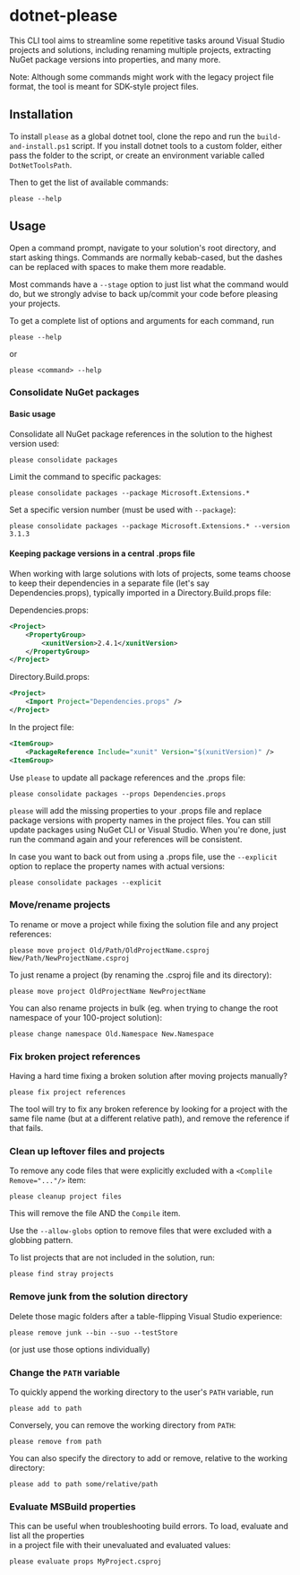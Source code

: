 <!-- Morgan Stanley makes this available to you under the Apache License, Version 2.0 (the "License"). You may obtain a copy of the License at http://www.apache.org/licenses/LICENSE-2.0. See the NOTICE file distributed with this work for additional information regarding copyright ownership. Unless required by applicable law or agreed to in writing, software distributed under the License is distributed on an "AS IS" BASIS, WITHOUT WARRANTIES OR CONDITIONS OF ANY KIND, either express or implied. See the License for the specific language governing permissions and limitations under the License. -->
# dotnet-please

This CLI tool aims to streamline some repetitive tasks around Visual Studio 
projects and solutions, including renaming multiple projects, extracting
NuGet package versions into properties, and many more.

Note: Although some commands might work with the legacy project file format,
the tool is meant for SDK-style project files.

## Installation

To install `please` as a global dotnet tool, clone the repo and run the `build-and-install.ps1` script.
If you install dotnet tools to a custom folder, either pass 
the folder to the script, or create an environment variable called `DotNetToolsPath`.

Then to get the list of available commands:

```
please --help
```


## Usage

Open a command prompt, navigate to your solution's root directory, and start
asking things. Commands are normally kebab-cased, but the dashes can be 
replaced with spaces to make them more readable.

Most commands have a `--stage` option to just list what the command would do,
but we strongly advise to back up/commit your code before pleasing your projects.

To get a complete list of options and arguments for each command, run
```
please --help
```
or
```
please <command> --help
```


### Consolidate NuGet packages

#### Basic usage

Consolidate all NuGet package references in the solution to the highest version used:

```
please consolidate packages
```

Limit the command to specific packages:

```
please consolidate packages --package Microsoft.Extensions.*
```

Set a specific version number (must be used with `--package`):

```
please consolidate packages --package Microsoft.Extensions.* --version 3.1.3
```

#### Keeping package versions in a central .props file

When working with large solutions with lots of projects, some teams choose to keep
their dependencies in a separate file (let's say Dependencies.props), typically
imported in a Directory.Build.props file:

Dependencies.props:
```xml
<Project>
    <PropertyGroup>
        <xunitVersion>2.4.1</xunitVersion>
    </PropertyGroup>
</Project>
```

Directory.Build.props:

```xml
<Project>
    <Import Project="Dependencies.props" />
</Project>
```

In the project file:
```xml
<ItemGroup>
    <PackageReference Include="xunit" Version="$(xunitVersion)" />
<ItemGroup>
```

Use `please` to update all package references and the .props file:

```
please consolidate packages --props Dependencies.props
```

`please` will add the missing properties to your .props file and replace package 
versions with property names in the project files. You can still update packages
using NuGet CLI or Visual Studio. When you're done, just run the command again
and your references will be consistent.

In case you want to back out from using a .props file, use the `--explicit` option
to replace the property names with actual versions:

```
please consolidate packages --explicit
```

### Move/rename projects

To rename or move a project while fixing the solution file and any project references:

```
please move project Old/Path/OldProjectName.csproj New/Path/NewProjectName.csproj
```

To just rename a project (by renaming the .csproj file and its directory):

```
please move project OldProjectName NewProjectName
```

You can also rename projects in bulk (eg. when trying to change the root namespace of
your 100-project solution):

```
please change namespace Old.Namespace New.Namespace
```

### Fix broken project references

Having a hard time fixing a broken solution after moving projects manually?

```
please fix project references
```

The tool will try to fix any broken reference by looking for a project
with the same file name (but at a different relative path), and remove the reference 
if that fails.

### Clean up leftover files and projects

To remove any code files that were explicitly excluded with a `<Complile Remove="..."/>` item:

```
please cleanup project files
```

This will remove the file AND the `Compile` item.

Use the `--allow-globs` option to remove files that were excluded with a globbing pattern.

To list projects that are not included in the solution, run:

```
please find stray projects
```

### Remove junk from the solution directory

Delete those magic folders after a table-flipping Visual Studio experience:

```
please remove junk --bin --suo --testStore
```

(or just use those options individually)

### Change the `PATH` variable

To quickly append the working directory to the user's `PATH` variable, run

```
please add to path
```

Conversely, you can remove the working directory from `PATH`:

```
please remove from path
```

You can also specify the directory to add or remove, relative to the working directory:

```
please add to path some/relative/path
```

### Evaluate MSBuild properties

This can be useful when troubleshooting build errors. To load, evaluate and list all the properties  
in a project file with their unevaluated and evaluated values:

```
please evaluate props MyProject.csproj
```
